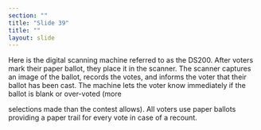 ```yaml
---
section: ""
title: "Slide 39"
title: ""
layout: slide
---
```


Here is the digital scanning machine referred to as the DS200.  After voters mark their paper ballot, they place it in the scanner. The scanner captures an image of the ballot, records the votes, and informs the voter that their ballot has been cast. The machine lets the voter know immediately if the ballot is blank or over-voted (more 

selections made than the contest allows).
All voters use paper ballots providing a paper trail for every vote in case of a recount.
